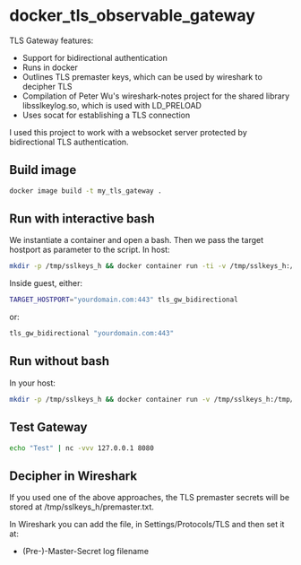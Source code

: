 # docker_tls_observable_gateway
TLS Gateway features:
- Support for bidirectional authentication
- Runs in docker 
- Outlines TLS premaster keys, which can be used by wireshark to decipher TLS
- Compilation of Peter Wu's wireshark-notes project for the shared library libsslkeylog.so, which is used with LD_PRELOAD
- Uses socat for establishing a TLS connection

I used this project to work with a websocket server protected by bidirectional TLS authentication.


## Build image
```bash
docker image build -t my_tls_gateway .
``` 

## Run with interactive bash
We instantiate a container and open a bash. Then we pass the target hostport as parameter to the script.
In host:
```bash
mkdir -p /tmp/sslkeys_h && docker container run -ti -v /tmp/sslkeys_h:/tmp/sslkeys_g -p 8080:1234 my_tls_gateway bash 
```
Inside guest, either:
```bash
TARGET_HOSTPORT="yourdomain.com:443" tls_gw_bidirectional
```
or:
```bash
tls_gw_bidirectional "yourdomain.com:443"
```

## Run without bash
In your host:
```bash
mkdir -p /tmp/sslkeys_h && docker container run -v /tmp/sslkeys_h:/tmp/sslkeys_g -p 8080:1234 -e TARGET_HOSTPORT="yourdomain.com:443" my_tls_gateway tls_gw_bidirectional
```

## Test Gateway
```bash
echo "Test" | nc -vvv 127.0.0.1 8080
```

## Decipher in Wireshark
If you used one of the above approaches, the TLS premaster secrets will be stored at /tmp/sslkeys_h/premaster.txt.

In Wireshark you can add the file, in Settings/Protocols/TLS and then set it at:
- (Pre-)-Master-Secret log filename

